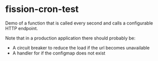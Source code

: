 # fission-cron-test
Demo of a function that is called every second and calls a configurable HTTP endpoint.

Note that in a production application there should probably be:
- A circuit breaker to reduce the load if the url becomes unavailable
- A handler for if the configmap does not exist
